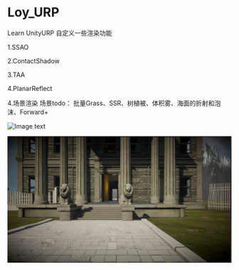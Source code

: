 # Loy_URP
 Learn UnityURP 自定义一些渲染功能

1.SSAO

2.ContactShadow

3.TAA

4.PlanarReflect

4.场景渲染
场景todo： 批量Grass、SSR、树植被、体积雾、海面的折射和泡沫、Forward+

![Image text](https://github.com/AHappyFun/Loy_URP/blob/main/readme/water.gif)


![Image text](https://github.com/AHappyFun/Loy_URP/blob/main/readme/scene.jpg)
